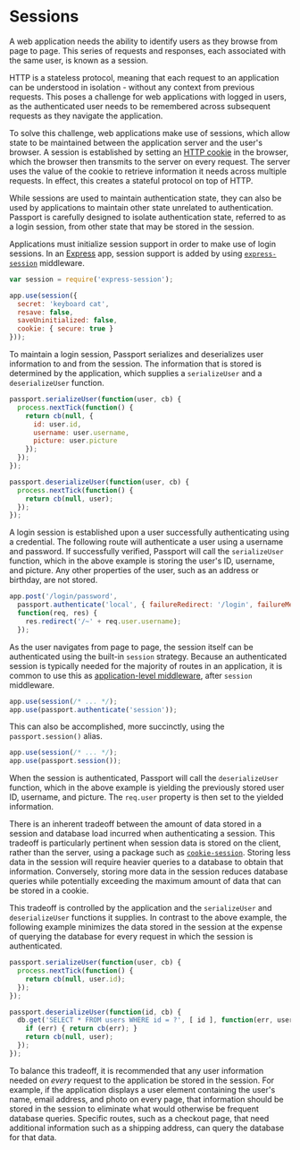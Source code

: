 # Sessions

A web application needs the ability to identify users as they browse from page
to page.  This series of requests and responses, each associated with the same
user, is known as a session.

HTTP is a stateless protocol, meaning that each request to an application can be
understood in isolation - without any context from previous requests.  This
poses a challenge for web applications with logged in users, as the
authenticated user needs to be remembered across subsequent requests as they
navigate the application.

To solve this challenge, web applications make use of sessions, which allow
state to be maintained between the application server and the user's browser.  A
session is established by setting an [HTTP cookie](https://en.wikipedia.org/wiki/HTTP_cookie)
in the browser, which the browser then transmits to the server on every request.
The server uses the value of the cookie to retrieve information it needs across
multiple requests.  In effect, this creates a stateful protocol on top of HTTP.

While sessions are used to maintain authentication state, they can also be used
by applications to maintain other state unrelated to authentication.  Passport
is carefully designed to isolate authentication state, referred to as a login
session, from other state that may be stored in the session.

Applications must initialize session support in order to make use of login
sessions.  In an [Express](https://expressjs.com/) app, session support is added
by using  [`express-session`](https://github.com/expressjs/session) middleware.

```javascript
var session = require('express-session');

app.use(session({
  secret: 'keyboard cat',
  resave: false,
  saveUninitialized: false,
  cookie: { secure: true }
}));
```

To maintain a login session, Passport serializes and deserializes user
information to and from the session.  The information that is stored is
determined by the application, which supplies a `serializeUser` and a
`deserializeUser` function.

```javascript
passport.serializeUser(function(user, cb) {
  process.nextTick(function() {
    return cb(null, {
      id: user.id,
      username: user.username,
      picture: user.picture
    });
  });
});

passport.deserializeUser(function(user, cb) {
  process.nextTick(function() {
    return cb(null, user);
  });
});
```

A login session is established upon a user successfully authenticating using a
credential.  The following route will authenticate a user using a username and
password.  If successfully verified, Passport will call the `serializeUser`
function, which in the above example is storing the user's ID, username, and
picture.  Any other properties of the user, such as an address or birthday, are
not stored.

```javascript
app.post('/login/password',
  passport.authenticate('local', { failureRedirect: '/login', failureMessage: true }),
  function(req, res) {
    res.redirect('/~' + req.user.username);
  });
```

As the user navigates from page to page, the session itself can be authenticated
using the built-in `session` strategy.  Because an authenticated session is
typically needed for the majority of routes in an application, it is common to
use this as [application-level middleware](https://expressjs.com/en/guide/using-middleware.html#middleware.application),
after `session` middleware.

```javascript
app.use(session(/* ... */);
app.use(passport.authenticate('session'));
```

This can also be accomplished, more succinctly, using the `passport.session()`
alias.

```javascript
app.use(session(/* ... */);
app.use(passport.session());
```

When the session is authenticated, Passport will call the `deserializeUser`
function, which in the above example is yielding the previously stored user ID,
username, and picture.  The `req.user` property is then set to the yielded
information.

There is an inherent tradeoff between the amount of data stored in a session and
database load incurred when authenticating a session.  This tradeoff is
particularly pertinent when session data is stored on the client, rather than
the server, using a package such as [`cookie-session`](https://github.com/expressjs/cookie-session).
Storing less data in the session will require heavier queries to a database to
obtain that information.  Conversely, storing more data in the session reduces
database queries while potentially exceeding the maximum amount of data that can
be stored in a cookie.

This tradeoff is controlled by the application and the `serializeUser` and
`deserializeUser` functions it supplies.  In contrast to the above example, the
following example minimizes the data stored in the session at the expense of
querying the database for every request in which the session is authenticated.

```javascript
passport.serializeUser(function(user, cb) {
  process.nextTick(function() {
    return cb(null, user.id);
  });
});

passport.deserializeUser(function(id, cb) {
  db.get('SELECT * FROM users WHERE id = ?', [ id ], function(err, user) {
    if (err) { return cb(err); }
    return cb(null, user);
  });
});
```

To balance this tradeoff, it is recommended that any user information needed on
_every_ request to the application be stored in the session.  For example, if
the application displays a user element containing the user's name, email
address, and photo on every page, that information should be stored in the
session to eliminate what would otherwise be frequent database queries.
Specific routes, such as a checkout page, that need additional information such
as a shipping address, can query the database for that data.
